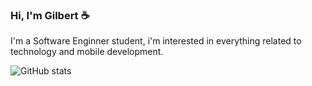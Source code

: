 ### Hi, I'm Gilbert ☕

I'm a Software Enginner student, i'm interested in everything related to technology and mobile development.

![GitHub stats](https://github-readme-stats.vercel.app/api?username=Gilberto-Guzman&theme=dark&show_icons=true)









<!--
**Gilberto-Guzman/Gilberto-Guzman** is a ✨ _special_ ✨ repository because its `README.md` (this file) appears on your GitHub profile.

favorite software 

Here are some ideas to get you started:

- 🔭 I’m currently working on ...
- 🌱 I’m currently learning ...
- 👯 I’m looking to collaborate on ...
- 🤔 I’m looking for help with ...
- 💬 Ask me about ...
- 📫 How to reach me: ...
- 😄 Pronouns: ...
- ⚡ Fun fact: ...
-->
